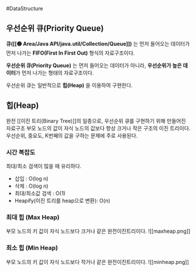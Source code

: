 #DataStructure 


## 우선순위 큐(Priority Queue)
**큐([[🟡 Area/Java API/java.util/Collection/Queue]])** 는 먼저 들어오는 데이터가 먼저 나가는 **FIFO(First In First Out)** 형식의 자료구조이다.

**우선순위 큐(Priority Queue)** 는 먼저 들어오는 데이터가 아니라, **우선순위가 높은 데이터**가 먼저 나가는 형태의 자료구조이다.

우선순위 큐는 일반적으로 **힙(Heap)** 을 이용하여 구현한다.

## 힙(Heap)
완전 [[이진 트리(Binary Tree)]]의 일종으로, 우선순위 큐를 구현하기 위해 만들어진 자료구조
부모 노드의 값이 자식 노드의 값보다 항상 크거나 작은 구조의 이진 트리이다.
우선순위, 중요도, K번째의 값을 구하는 문제에 주로 사용된다.

### 시간 복잡도
최대/최소 검색이 많을 때 유리하다.

- 삽입 : O(log n)
- 삭제 : O(log n)
- 최대/최소값 검색 : O(1)
- Heapify(이진 트리를 heap으로 변환): O(n)

### 최대 힙 (Max Heap)
부모 노드의 키 값이 자식 노드보다 크거나 같은 완전이진트리이다.
![[maxheap.png]]
### 최소 힙 (Min Heap)
부모 노드의 키 값이 자식 노드보다 작거나 같은 완전이진트리이다.
![[minheap.png]]